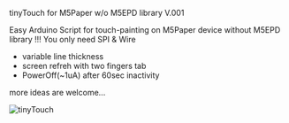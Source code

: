 tinyTouch for M5Paper w/o M5EPD library V.001

Easy Arduino Script for touch-painting on M5Paper device without M5EPD library !!!
You only need SPI & Wire

- variable line thickness
- screen refreh with two fingers tab
- PowerOff(~1uA) after 60sec inactivity

more ideas are welcome...

![tinyTouch](https://user-images.githubusercontent.com/34644251/110212400-756c6200-7e9b-11eb-8f43-1261e5623ca7.jpg)
